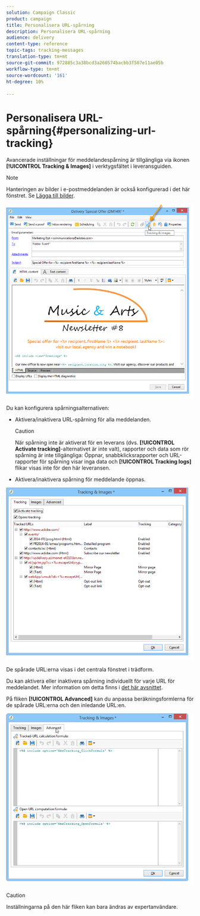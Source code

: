 ```yaml
---
solution: Campaign Classic
product: campaign
title: Personalisera URL-spårning
description: Personalisera URL-spårning
audience: delivery
content-type: reference
topic-tags: tracking-messages
translation-type: tm+mt
source-git-commit: 972885c3a38bcd3a260574bacbb3f507e11ae05b
workflow-type: tm+mt
source-wordcount: '161'
ht-degree: 10%

---
```



# Personalisera URL-spårning{#personalizing-url-tracking}

Avancerade inställningar för meddelandespårning är tillgängliga via ikonen **[!UICONTROL Tracking & Images]** i verktygsfältet i leveransguiden.

>[!NOTE]
>
>Hanteringen av bilder i e-postmeddelanden är också konfigurerad i det här fönstret. Se [Lägga till bilder](../../delivery/using/defining-the-email-content.md#adding-images).

![](assets/s_ncs_user_email_del_tracking_ico.png)

Du kan konfigurera spårningsalternativen:

* Aktivera/inaktivera URL-spårning för alla meddelanden.

   >[!CAUTION]
   >
   >När spårning inte är aktiverat för en leverans (dvs. **[!UICONTROL Activate tracking]**-alternativet är inte valt), rapporter och data som rör spårning är inte tillgängliga: Öppnar, snabbklicksrapporter och URL-rapporter för spårning visar inga data och **[!UICONTROL Tracking logs]** flikar visas inte för den här leveransen.

* Aktivera/inaktivera spårning för meddelande öppnas.

![](assets/s_ncs_user_email_del_tracking_param.png)

De spårade URL:erna visas i det centrala fönstret i trädform.

Du kan aktivera eller inaktivera spårning individuellt för varje URL för meddelandet. Mer information om detta finns i [det här avsnittet](../../delivery/using/how-to-configure-tracked-links.md).

På fliken **[!UICONTROL Advanced]** kan du anpassa beräkningsformlerna för de spårade URL:erna och den inledande URL:en.

![](assets/s_ncs_user_email_del_tracking_param_adv.png)

>[!CAUTION]
>
>Inställningarna på den här fliken kan bara ändras av expertanvändare.
